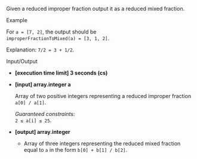 
Given a  reduced  improper  fraction output it as a reduced  mixed  fraction.

Example

For  `a = [7, 2]`, the output should be  
`improperFractionToMixed(a) = [3, 1, 2]`.

Explanation:  `7/2 = 3 + 1/2`.

Input/Output

-   **[execution time limit] 3 seconds (cs)**
    
-   **[input] array.integer a**
    
    Array of two positive integers representing a reduced improper fraction  `a[0] / a[1]`.
    
    _Guaranteed constraints:_  
    `2 ≤ a[i] ≤ 25`.
    
-   **[output] array.integer**
    
    -   Array of three integers representing the reduced mixed fraction equal to  `a`  in the form  `b[0] + b[1] / b[2]`.